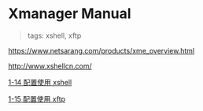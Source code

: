 # Xmanager Manual

> tags: xshell, xftp

<https://www.netsarang.com/products/xme_overview.html>

<http://www.xshellcn.com/>

[1-14 配置使用 xshell](https://coding.imooc.com/lesson/186.html#mid=11468)

[1-15 配置使用 xftp](https://coding.imooc.com/lesson/186.html#mid=11469)